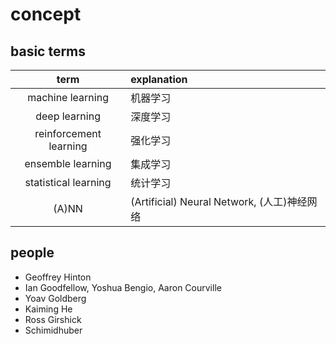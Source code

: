# concept

## basic terms

term | explanation
:---: | :---
machine learning | 机器学习
deep learning | 深度学习
reinforcement learning | 强化学习
ensemble learning | 集成学习
statistical learning | 统计学习
(A)NN | (Artificial) Neural Network, (人工)神经网络

## people

* Geoffrey Hinton
* Ian Goodfellow, Yoshua Bengio, Aaron Courville
* Yoav Goldberg
* Kaiming He
* Ross Girshick
* Schimidhuber
